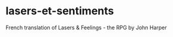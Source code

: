 lasers-et-sentiments
====================

French translation of Lasers &amp; Feelings - the RPG by John Harper

